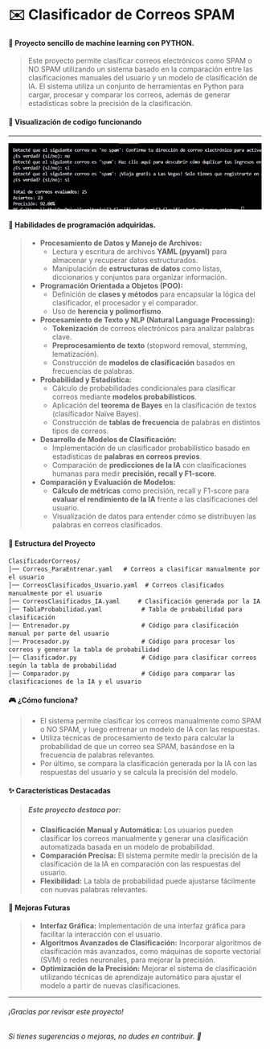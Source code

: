 # ✉️ Clasificador de Correos SPAM
#### 🐍 Proyecto sencillo de machine learning con PYTHON.
> Este proyecto permite clasificar correos electrónicos como SPAM o NO SPAM utilizando un sistema basado en la comparación entre las clasificaciones manuales del usuario y un modelo de clasificación de IA. El sistema utiliza un conjunto de herramientas en Python para cargar, procesar y comparar los correos, además de generar estadísticas sobre la precisión de la clasificación.

#### 🤖 Visualización de codigo funcionando
---
![](/Cuestionario.jpg)

#### 🚀 Habilidades de programación adquiridas.
> + **Procesamiento de Datos y Manejo de Archivos:** 
>   + Lectura y escritura de archivos **YAML (pyyaml)** para almacenar y recuperar datos estructurados.
>   + Manipulación de **estructuras de datos** como listas, diccionarios y conjuntos para organizar información.
>+ **Programación Orientada a Objetos (POO):**
>   + Definición de **clases y métodos** para encapsular la lógica del clasificador, el procesador y el comparador.
>   + Uso de **herencia y polimorfismo**.
>+ **Procesamiento de Texto y NLP (Natural Language Processing):** 
>   + **Tokenización** de correos electrónicos para analizar palabras clave.
>   + **Preprocesamiento de texto** (stopword removal, stemming, lematización).
>   + Construcción de **modelos de clasificación** basados en frecuencias de palabras.
>+ **Probabilidad y Estadística:** 
>   + Cálculo de probabilidades condicionales para clasificar correos mediante **modelos probabilísticos**.
>   + Aplicación del **teorema de Bayes** en la clasificación de textos (clasificador Naïve Bayes).
>   + Construcción de **tablas de frecuencia** de palabras en distintos tipos de correos.
> + **Desarrollo de Modelos de Clasificación:**
>   + Implementación de un clasificador probabilístico basado en estadísticas de **palabras en correos previos**.
>   + Comparación de **predicciones de la IA** con clasificaciones humanas para medir **precisión, recall y F1-score**.
> + **Comparación y Evaluación de Modelos:**
>   + **Cálculo de métricas** como precisión, recall y F1-score para **evaluar el rendimiento de la IA** frente a las clasificaciones del usuario.
>   + Visualización de datos para entender cómo se distribuyen las palabras en correos clasificados.

#### 📂 Estructura del Proyecto
    ClasificadorCorreos/
    │── Correos_ParaEntrenar.yaml   # Correos a clasificar manualmente por el usuario
    │── CorreosClasificados_Usuario.yaml  # Correos clasificados manualmente por el usuario
    │── CorreosClasificados_IA.yaml     # Clasificación generada por la IA
    │── TablaProbabilidad.yaml           # Tabla de probabilidad para clasificación
    │── Entrenador.py                    # Código para clasificación manual por parte del usuario
    │── Procesador.py                    # Código para procesar los correos y generar la tabla de probabilidad
    │── Clasificador.py                  # Código para clasificar correos según la tabla de probabilidad
    │── Comparador.py                    # Código para comparar las clasificaciones de la IA y el usuario


#### 🎮 ¿Cómo funciona?
>- El sistema permite clasificar los correos manualmente como SPAM o NO SPAM, y luego entrenar un modelo de IA con las respuestas.
>- Utiliza técnicas de procesamiento de texto para calcular la probabilidad de que un correo sea SPAM, basándose en la frecuencia de palabras relevantes.
>- Por último, se compara la clasificación generada por la IA con las respuestas del usuario y se calcula la precisión del modelo.

#### ✨  Características Destacadas
>##### Este proyecto destaca por:
>- **Clasificación Manual y Automática:** 
>Los usuarios pueden clasificar los correos manualmente y generar una clasificación automatizada basada en un modelo de probabilidad.
>- **Comparación Precisa:** 
>El sistema permite medir la precisión de la clasificación de la IA en comparación con las respuestas del usuario.
>- **Flexibilidad:** 
>La tabla de probabilidad puede ajustarse fácilmente con nuevas palabras relevantes.

#### 📌 Mejoras Futuras
>- **Interfaz Gráfica:** 
>Implementación de una interfaz gráfica para facilitar la interacción con el usuario.
>- **Algoritmos Avanzados de Clasificación:** 
>Incorporar algoritmos de clasificación más avanzados, como máquinas de soporte vectorial (SVM) o redes neuronales, para mejorar la precisión.
>- **Optimización de la Precisión:** 
>Mejorar el sistema de clasificación utilizando técnicas de aprendizaje automático para ajustar el modelo a partir de nuevas clasificaciones.
---
###### ¡Gracias por revisar este proyecto! 
###### Si tienes sugerencias o mejoras, no dudes en contribuir. 🦊
